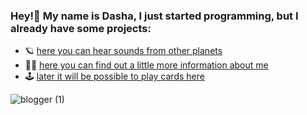 ### Hey!👋 My name is Dasha, I just started programming, but I already have some projects:

* 🪐 [here you can hear sounds from other planets](https://dariamalina-drum-kit.netlify.app/)
* 🧝‍♀️ [here you can find out a little more information about me](https://dariamalina-cv.netlify.app/)
* 🕹 [later it will be possible to play cards here](https://dariamalina.github.io/memoji/)

![blogger (1)](https://user-images.githubusercontent.com/60240764/132524638-26f69249-734e-4bff-9e4e-f053cc9997ff.png)


